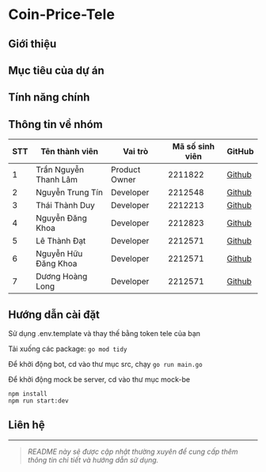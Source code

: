 # Coin-Price-Tele 

## Giới thiệu


## Mục tiêu của dự án


## Tính năng chính


## Thông tin về nhóm

| STT | Tên thành viên               | Vai trò      | Mã số sinh viên |     GitHub      |
|-----|------------------------------|--------------|-----------------|-----------------|
| 1   | Trần Nguyễn Thanh Lâm        | Product Owner| 2211822         | [Github](https://github.com/clgslsm) |
| 2   | Nguyễn Trung Tín             | Developer    | 2212548         | [Github](https://github.com/thanhlam2000) |
| 3   | Thái Thành Duy               | Developer    | 2212213         | [Github](https://github.com/thanhlam2000) |
| 4   | Nguyễn Đăng Khoa             | Developer    | 2212823         | [Github](https://github.com/thanhlam2000) |
| 5   | Lê Thành Đạt                 | Developer    | 2212571         | [Github](https://github.com/thanhlam2000) |
| 6   | Nguyễn Hữu Đăng Khoa         | Developer    | 2212571         | [Github](https://github.com/thanhlam2000) |
| 7   | Dương Hoàng Long             | Developer    | 2212571         | [Github](https://github.com/thanhlam2000) |

## Hướng dẫn cài đặt
Sử dụng .env.template và thay thế bằng token tele của bạn

Tải xuống các package: ```go mod tidy```

Để khởi động bot, cd vào thư mục src, chạy ```go run main.go```

Để khởi động mock be server, cd vào thư mục mock-be
```
npm install
npm run start:dev
```


## Liên hệ


---

> *README này sẽ được cập nhật thường xuyên để cung cấp thêm thông tin chi tiết và hướng dẫn sử dụng.*
